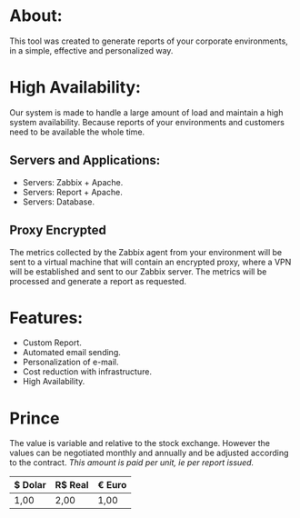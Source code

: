 # About:

This tool was created to generate reports of your corporate environments, in a simple, effective and personalized way.

# High Availability:

Our system is made to handle a large amount of load and maintain a high system availability. Because reports of your environments and customers need to be available the whole time.

## Servers and Applications:

- Servers: Zabbix + Apache.
- Servers: Report + Apache.
- Servers: Database.

## Proxy Encrypted

The metrics collected by the Zabbix agent from your environment will be sent to a virtual machine that will contain an encrypted proxy, where a VPN will be established and sent to our Zabbix server. The metrics will be processed and generate a report as requested.

# Features:

- Custom Report.
- Automated email sending.
- Personalization of e-mail.
- Cost reduction with infrastructure.
- High Availability.

# Prince

The value is variable and relative to the stock exchange. However the values can be negotiated monthly and annually and be adjusted according to the contract. _This amount is paid per unit, ie per report issued._

$ Dolar | R$ Real | € Euro
--- | --- | ---
1,00 | 2,00 | 1,00
